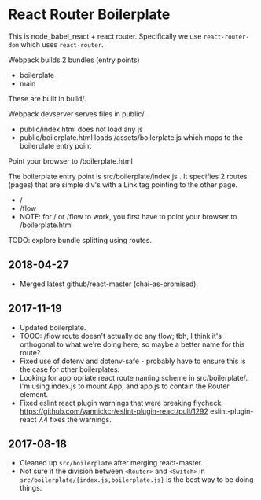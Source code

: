 # React Router Boilerplate

This is node_babel_react + react router.
Specifically we use `react-router-dom` which uses `react-router`.

Webpack builds 2 bundles (entry points)
- boilerplate
- main

These are built in build/.

Webpack devserver serves files in public/.
- public/index.html does not load any js
- public/boilerplate.html loads /assets/boilerplate.js which maps to the boilerplate entry point

Point your browser to /boilerplate.html

The boilerplate entry point is src/boilerplate/index.js .
It specifies 2 routes (pages) that are simple div's with a Link tag pointing to the other page.
- /
- /flow
- NOTE: for / or /flow to work, you first have to point your browser to /boilerplate.html

TODO: explore bundle splitting using routes.

## 2018-04-27
- Merged latest github/react-master (chai-as-promised).

## 2017-11-19
- Updated boilerplate.
- TOOO: /flow route doesn't actually do any flow; tbh, I think it's orthogonal to what we're doing
  here, so maybe a better name for this route?
- Fixed use of dotenv and dotenv-safe - probably have to ensure this is the case for other boilerplates.
- Looking for appropriate react route naming scheme in src/boilerplate/.
  I'm using index.js to mount App, and app.js to contain the Router element.
- Fixed eslint react plugin warnings that were breaking flycheck.
  https://github.com/yannickcr/eslint-plugin-react/pull/1292
  eslint-plugin-react 7.4 fixes the warnings.

## 2017-08-18
- Cleaned up `src/boilerplate` after merging react-master.
- Not sure if the division between `<Router>` and `<Switch>`
  in `src/boilerplate/{index.js,boilerplate.js}` is the best way to be doing things.
